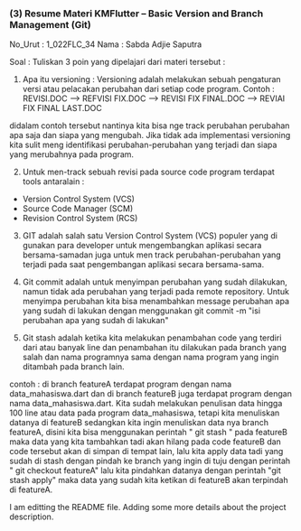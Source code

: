 ### (3) Resume Materi KMFlutter – Basic Version and Branch Management (Git)

No_Urut     : 1_022FLC_34
Nama        : Sabda Adjie Saputra

Soal :
Tuliskan 3 poin yang dipelajari dari materi tersebut :

1. Apa itu versioning :
Versioning adalah melakukan sebuah pengaturan versi atau pelacakan perubahan dari setiap code program.
Contoh :
REVISI.DOC --> REFVISI FIX.DOC --> REVISI FIX FINAL.DOC --> REVIAI FIX FINAL LAST.DOC

didalam contoh tersebut nantinya kita bisa nge track perubahan perubahan apa saja dan siapa yang mengubah. Jika tidak ada implementasi versioning kita sulit meng identifikasi perubahan-perubahan yang terjadi dan siapa yang merubahnya pada program.

2. Untuk men-track sebuah revisi pada source code program terdapat tools antaralain :

* Version Control System (VCS)
* Source Code Manager (SCM)
* Revision Control System (RCS)

3. GIT adalah salah satu Version Control System (VCS) populer yang di gunakan para developer untuk mengembangkan aplikasi secara bersama-samadan juga untuk men track perubahan-perubahan yang terjadi pada saat pengembangan aplikasi secara bersama-sama.

4. Git commit adalah untuk menyimpan perubahan yang sudah dilakukan, namun tidak ada perubahan yang terjadi pada remote repository. Untuk menyimpa perubahan kita bisa menambahkan message perubahan apa yang sudah di lakukan dengan menggunakan git commit -m "isi perubahan apa yang sudah di lakukan"

5. Git stash adalah ketika kita melakukan penambahan code yang terdiri dari atau banyak line dan penambahan itu dilakukan pada branch yang salah dan nama programnya sama dengan nama program yang ingin ditambah pada branch lain.

contoh :
di branch featureA terdapat program dengan nama data_mahasiswa.dart dan di branch featureB juga terdapat program dengan nama data_mahasiswa.dart.
Kita sudah melakukan penulisan data hingga 100 line atau data pada program data_mahasiswa, tetapi kita menuliskan datanya di featureB sedangkan kita ingin menuliskan data nya branch featureA, disini kita bisa menggunakan perintah " git stash " pada featureB maka data yang kita tambahkan tadi akan hilang pada code featureB dan code tersebut akan di simpan di tempat lain, lalu kita apply data tadi yang sudah di stash dengan pindah ke branch yang ingin di tuju dengan perintah " git checkout featureA" lalu kita pindahkan datanya dengan perintah "git stash apply" maka data yang sudah kita ketikan di featureB akan terpindah di featureA.

I am editting the README file. Adding some more details about the project description.
